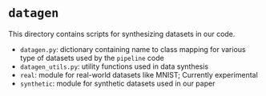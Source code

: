 # `datagen`

This directory contains scripts for synthesizing datasets in our code.

- `datagen.py`: dictionary containing name to class mapping for various type of datasets used by the `pipeline` code
- `datagen_utils.py`: utility functions used in data synthesis
- `real`: module for real-world datasets like MNIST; Currently experimental
- `synthetic`: module for synthetic datasets used in our paper
